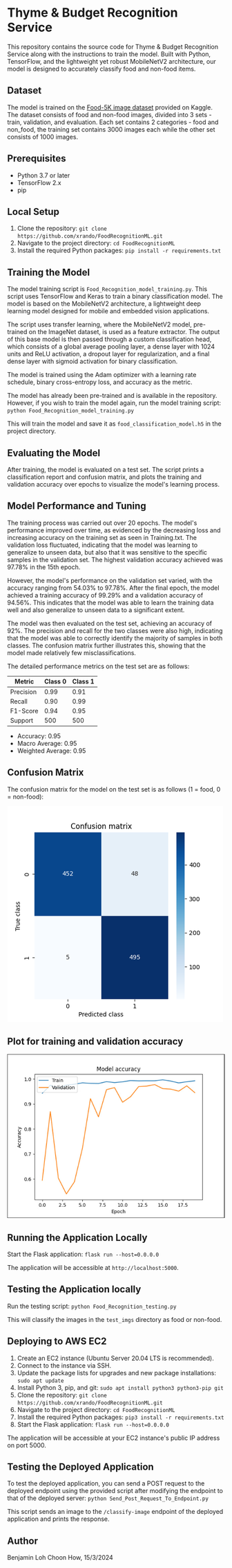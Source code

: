 [//]: # (# FoodRecognitionML)

[//]: # ()
[//]: # (# Steps to deploy on aws ec2)

[//]: # (1. Create an EC2 instance)

[//]: # (2. Install git on the instance)

[//]: # (3. Clone the repository)

[//]: # (5. Install pip)

[//]: # (6. pip install tensorflow-cpu==2.7.0)

[//]: # (7. pip install protobuf==3.20)

[//]: # (8. pip install flask)

[//]: # (9. pip install pillow)

[//]: # (10. pip install -U flask-cors)

[//]: # ()
[//]: # (# Steps to run the application)

[//]: # (flask run --host=0.0.0.0)

[//]: # ()


# Thyme & Budget Recognition Service

This repository contains the source code for Thyme & Budget Recognition Service along with the instructions to train the model. Built with Python, TensorFlow, and the lightweight yet robust MobileNetV2 architecture, our model is designed to accurately classify food and non-food items.

## Dataset

The model is trained on the [Food-5K image dataset](https://www.kaggle.com/datasets/trolukovich/food5k-image-dataset) provided on Kaggle. The dataset consists of food and non-food images, divided into 3 sets - train, validation, and evaluation. Each set contains 2 categories - food and non_food, the training set contains 3000 images each while the other set consists of 1000 images.

## Prerequisites

- Python 3.7 or later
- TensorFlow 2.x
- pip

## Local Setup

1. Clone the repository: `git clone https://github.com/xrando/FoodRecognitionML.git`
2. Navigate to the project directory: `cd FoodRecognitionML`
3. Install the required Python packages: `pip install -r requirements.txt`

## Training the Model

The model training script is `Food_Recognition_model_training.py`. This script uses TensorFlow and Keras to train a binary classification model. The model is based on the MobileNetV2 architecture, a lightweight deep learning model designed for mobile and embedded vision applications.

The script uses transfer learning, where the MobileNetV2 model, pre-trained on the ImageNet dataset, is used as a feature extractor. The output of this base model is then passed through a custom classification head, which consists of a global average pooling layer, a dense layer with 1024 units and ReLU activation, a dropout layer for regularization, and a final dense layer with sigmoid activation for binary classification.

The model is trained using the Adam optimizer with a learning rate schedule, binary cross-entropy loss, and accuracy as the metric.

The model has already been pre-trained and is available in the repository. However, if you wish to train the model again, run the model training script: `python Food_Recognition_model_training.py`

This will train the model and save it as `food_classification_model.h5` in the project directory.

## Evaluating the Model

After training, the model is evaluated on a test set. The script prints a classification report and confusion matrix, and plots the training and validation accuracy over epochs to visualize the model's learning process.

## Model Performance and Tuning

The training process was carried out over 20 epochs. The model's performance improved over time, as evidenced by the decreasing loss and increasing accuracy on the training set as seen in Training.txt. The validation loss fluctuated, indicating that the model was learning to generalize to unseen data, but also that it was sensitive to the specific samples in the validation set. The highest validation accuracy achieved was 97.78% in the 15th epoch.

However, the model's performance on the validation set varied, with the accuracy ranging from 54.03% to 97.78%. After the final epoch, the model achieved a training accuracy of 99.29% and a validation accuracy of 94.56%. This indicates that the model was able to learn the training data well and also generalize to unseen data to a significant extent.

The model was then evaluated on the test set, achieving an accuracy of 92%. The precision and recall for the two classes were also high, indicating that the model was able to correctly identify the majority of samples in both classes. The confusion matrix further illustrates this, showing that the model made relatively few misclassifications.

The detailed performance metrics on the test set are as follows:

| Metric       | Class 0 | Class 1 |
|--------------|---------|---------|
| Precision    | 0.99    | 0.91    |
| Recall       | 0.90    | 0.99    |
| F1-Score     | 0.94    | 0.95    |
| Support      | 500     | 500     |

- Accuracy: 0.95
- Macro Average: 0.95
- Weighted Average: 0.95

## Confusion Matrix

The confusion matrix for the model on the test set is as follows (1 = food, 0 = non-food):

![img.png](img.png)

## Plot for training and validation accuracy
![alt text](image.png)


## Running the Application Locally

Start the Flask application: `flask run --host=0.0.0.0`

The application will be accessible at `http://localhost:5000`.

## Testing the Application locally

Run the testing script: `python Food_Recognition_testing.py`

This will classify the images in the `test_imgs` directory as food or non-food.

## Deploying to AWS EC2

1. Create an EC2 instance (Ubuntu Server 20.04 LTS is recommended).
2. Connect to the instance via SSH.
3. Update the package lists for upgrades and new package installations: `sudo apt update`
4. Install Python 3, pip, and git: `sudo apt install python3 python3-pip git`
5. Clone the repository: `git clone https://github.com/xrando/FoodRecognitionML.git`
6. Navigate to the project directory: `cd FoodRecognitionML`
7. Install the required Python packages: `pip3 install -r requirements.txt`
8. Start the Flask application: `flask run --host=0.0.0.0`

The application will be accessible at your EC2 instance's public IP address on port 5000.

## Testing the Deployed Application

To test the deployed application, you can send a POST request to the deployed endpoint using the provided script after modifying the endpoint to that of the deployed server: `python Send_Post_Request_To_Endpoint.py`

This script sends an image to the `/classify-image` endpoint of the deployed application and prints the response.

## Author
Benjamin Loh Choon How, 15/3/2024